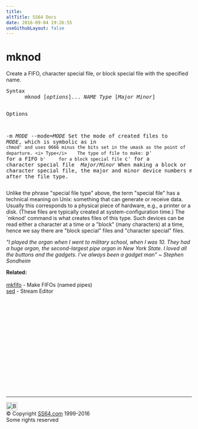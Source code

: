 ```yaml
---
title:
altTitle: SS64 Docs
date: 2016-09-04 19:26:55
useGithubLayout: false
---
```

<!-- #BeginLibraryItem "/Library/head_bash.lbi" --><!-- #EndLibraryItem --><h1>mknod</h1> 
<p> Create a FIFO, character special file, or block special file 
with the specified name.</p>
<pre>Syntax
      mknod [<i>options</i>]... <i>NAME </i><i>Type</i> [<i>Major Minor</i>]

Options

 -m <i>MODE</i>
 --mode=<i>MODE</i>
     Set the mode of created files to <i>MODE</i>, which is symbolic as in
     `chmod' and uses 0666 minus the bits set in the umask as the point
     of departure.
<i>
Type</i>    The type of file to make:
  `p'     for a FIFO
  `b'     for a block special file
  `c'     for a character special file
<i>
Major/Minor</i> When making a block or character special file, the major and minor 
            device numbers must be given after the file type.</pre>
<p>Unlike the phrase "special file type" above, the term "special 
  file" has a technical meaning on Unix: something that can generate or receive 
  data. Usually this corresponds to a physical piece of hardware, e.g., a printer 
  or a disk. (These files are typically created at system-configuration time.) 
  The `mknod' command is what creates files of this type. Such devices can be 
  read either a character at a time or a "block" (many characters) at a time, 
  hence we say there are "block special" files and "character special" files.</p>
<p class="quote"><i>"I played the organ when I went to military school, when I was 10. They had a huge organ, the second-largest pipe organ in New York State. I loved all the buttons and the gadgets. I've always been a gadget man" ~ Stephen Sondheim</i></p>
<p><b>Related:</b><br>
<br>
<a href="mkfifo.html">mkfifo</a> - Make FIFOs (named pipes)<br>
<a href="sed.html">sed</a> - Stream Editor</p><!-- #BeginLibraryItem "/Library/foot_bash.lbi" --><p>
<!-- bash300 -->
<ins class="adsbygoogle" style="display:inline-block;width:300px;height:250px" data-ad-client="ca-pub-6140977852749469" data-ad-slot="4615356305"></ins>
<script>
(adsbygoogle = window.adsbygoogle || []).push({});
</script></p>
<hr>
<div id="bl" class="footer"><a href="mknod.html#"><img src="../images/top.png" width="30" height="22" alt="Back to the Top"></a></div>
<div id="br" class="footer, tagline">© Copyright <a href="../index.html">SS64.com</a> 1999-2016<br>
Some rights reserved</div><!-- #EndLibraryItem -->

